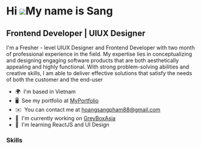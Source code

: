 Hi ![](https://user-images.githubusercontent.com/18350557/176309783-0785949b-9127-417c-8b55-ab5a4333674e.gif)My name is Sang
=============================================================================================================================

Frontend Developer | UIUX Designer
-------------

I'm a Fresher - level UIUX Designer and Frontend Developer with two month of professional experience in the 
field. My expertise lies in conceptualizing and designing engaging software products that
are both aesthetically appealing and highly functional. With strong problem-solving 
abilities and creative skills, I am able to deliver effective solutions that satisfy the needs of
both the customer and the end-user

* 🌍  I'm based in Vietnam
* 🖥️  See my portfolio at [MyPortfolio](#https://junenghia.netlify.app)
* ✉️  You can contact me at [hoangsangpham88@gmail.com](mailto:hoangsangpham88@gmail.com)
* 🚀  I'm currently working on [GreyBoxAsia](https://greybox.asia)
* 🧠  I'm learning ReactJS and UI Design

### Skills

